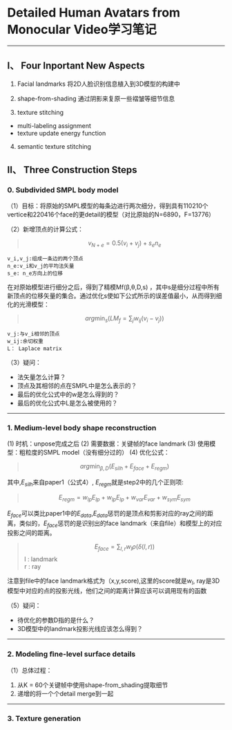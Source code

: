 ﻿# Detailed Human Avatars from Monocular Video学习笔记



---

## I、 Four Inportant New Aspects ##
1. Facial landmarks
将2D人脸识别信息植入到3D模型的构建中

2. shape-from-shading
通过阴影来复原一些褶皱等细节信息

3. texture stitching
- multi-labeling assignment
- texture update energy function

4. semantic texture stitching

## II、 Three Construction Steps ##
### 0. Subdivided SMPL body model ###
（1）目标：将原始的SMPL模型的每条边进行两次细分，得到具有110210个vertice和220416个face的更detail的模型（对比原始的N=6890，F=13776）

（2）新增顶点的计算公式：
> $$v_{N+e} = 0.5(v_i + v_j) + s_en_e$$

    v_i,v_j:组成一条边的两个顶点
    n_e:v_i和v_j的平均法矢量
    s_e: n_e方向上的位移

在对原始模型进行细分之后，得到了精模Mf(β,θ,D,s) ，其中s是细分过程中所有新顶点的位移矢量的集合。通过优化s使如下公式所示的误差值最小，从而得到细化的光滑模型：
>  $$arg\min_s( LM_f = \sum_{j}w_{ij}(v_i - v_j) )$$

    v_j:与v_i相邻的顶点
    w_ij:余切权重
    L： Laplace matrix 

（3）疑问： 

 - 法矢量怎么计算？
 - 顶点及其相邻的点在SMPL中是怎么表示的？
 - 最后的优化公式中的w是怎么得到的？
 - 最后的优化公式中L是怎么被使用的？


----------


### 1. Medium-level body shape reconstruction  ###
(1) 时机：unpose完成之后
(2) 需要数据：关键帧的face landmark
(3) 使用模型：粗粒度的SMPL model（没有细分过的）
(4) 优化公式：

> $$arg\min_{\beta,D} ( E_{silh}+E_{face}+E_{regm})$$

其中,$E_{silh}$来自paper1（公式4）, $E_{regm}$就是step2中的几个正则项:

> $$ E_{regm} = w_{lp}E_{lp} +w_{lp}E_{lp} +w_{var}E_{var} +w_{sym}E_{sym} $$

$E_{face}$可以类比paper1中的$E_{data}$,$E_{data}$惩罚的是顶点和剪影对应的ray之间的距离，类似的，$E_{face}$惩罚的是识别出的face landmark（来自file）和模型上的对应投影之间的距离。 
> $$E_{face} = \sum_{l,r} w_lρ(δ(l,r))$$
l : landmark  
r : ray

注意到file中的face landmark格式为（x,y,score),这里的score就是$w_l$, ray是3D模型中对应的点的投影光线，他们之间的距离计算应该可以调用现有的函数
 
（5）疑问：

 - 待优化的参数D指的是什么？
 - 3D模型中的landmark投影光线应该怎么得到？

 


----------


### 2. Modeling ﬁne-level surface details  ###
（1）总体过程：
1. 从K = 60个关键帧中使用shape-from_shading提取细节
2. 递增的将一个个detail merge到一起


----------


### 3. Texture generation ###


